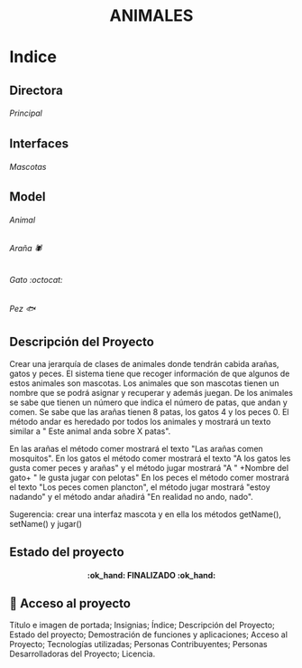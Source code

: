 <h1 align="center"> ANIMALES</h1>

# Indice

## Directora
###### Principal

## Interfaces
###### Mascotas 

## Model
###### Animal
###### Araña :spider:
###### Gato :octocat:
###### Pez 🐟

## Descripción del Proyecto
Crear una jerarquía de clases de animales donde tendrán cabida arañas, gatos y peces. El sistema tiene que recoger información de que algunos de estos animales son mascotas.
Los animales que son mascotas tienen un nombre que se podrá  asignar y recuperar y además juegan.
De los animales se sabe que tienen un número que indica el número de patas, que andan y comen.
Se sabe que las  arañas tienen 8 patas, los gatos 4 y los peces 0. 
El método andar es heredado por todos los animales y mostrará un texto similar a " Este animal anda sobre X patas". 	

En las arañas el método comer mostrará el texto "Las arañas comen mosquitos".
En los gatos el método comer mostrará el texto "A los gatos les gusta comer peces y arañas" y el método jugar mostrará "A " +Nombre del gato+ " le 
gusta jugar con pelotas"
En los peces el método comer mostrará el texto "Los peces comen  plancton", el  método jugar mostrará "estoy nadando" y el  método andar añadirá 
"En realidad no ando, nado".


Sugerencia: crear una interfaz mascota y en ella los métodos getName(), setName() y jugar()



## Estado del proyecto
<h4 align="center">
:ok_hand: FINALIZADO :ok_hand:
</h4>

## 📁 Acceso al proyecto



Título e imagen de portada;
Insignias;
Índice;
Descripción del Proyecto;
Estado del proyecto;
Demostración de funciones y aplicaciones;
Acceso al Proyecto;
Tecnologías utilizadas;
Personas Contribuyentes;
Personas Desarrolladoras del Proyecto;
Licencia.

